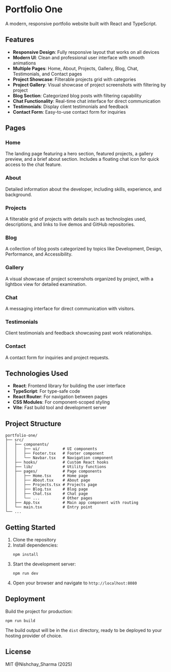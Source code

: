 # Portfolio One

A modern, responsive portfolio website built with React and TypeScript.

## Features

- **Responsive Design**: Fully responsive layout that works on all devices
- **Modern UI**: Clean and professional user interface with smooth animations
- **Multiple Pages**: Home, About, Projects, Gallery, Blog, Chat, Testimonials, and Contact pages
- **Project Showcase**: Filterable projects grid with categories
- **Project Gallery**: Visual showcase of project screenshots with filtering by project
- **Blog Section**: Categorized blog posts with filtering capability
- **Chat Functionality**: Real-time chat interface for direct communication
- **Testimonials**: Display client testimonials and feedback
- **Contact Form**: Easy-to-use contact form for inquiries

## Pages

### Home
The landing page featuring a hero section, featured projects, a gallery preview, and a brief about section. Includes a floating chat icon for quick access to the chat feature.

### About
Detailed information about the developer, including skills, experience, and background.

### Projects
A filterable grid of projects with details such as technologies used, descriptions, and links to live demos and GitHub repositories.

### Blog
A collection of blog posts categorized by topics like Development, Design, Performance, and Accessibility.

### Gallery
A visual showcase of project screenshots organized by project, with a lightbox view for detailed examination.

### Chat
A messaging interface for direct communication with visitors.

### Testimonials
Client testimonials and feedback showcasing past work relationships.

### Contact
A contact form for inquiries and project requests.

## Technologies Used

- **React**: Frontend library for building the user interface
- **TypeScript**: For type-safe code
- **React Router**: For navigation between pages
- **CSS Modules**: For component-scoped styling
- **Vite**: Fast build tool and development server

## Project Structure

```
portfolio-one/
├── src/
│   ├── components/
│   │   ├── ui/          # UI components
│   │   ├── Footer.tsx   # Footer component
│   │   └── Navbar.tsx   # Navigation component
│   ├── hooks/           # Custom React hooks
│   ├── lib/             # Utility functions
│   ├── pages/           # Page components
│   │   ├── Home.tsx     # Home page
│   │   ├── About.tsx    # About page
│   │   ├── Projects.tsx # Projects page
│   │   ├── Blog.tsx     # Blog page
│   │   ├── Chat.tsx     # Chat page
│   │   └── ...          # Other pages
│   ├── App.tsx          # Main app component with routing
│   └── main.tsx         # Entry point
└── ...
```

## Getting Started

1. Clone the repository
2. Install dependencies:
   ```
   npm install
   ```
3. Start the development server:
   ```
   npm run dev
   ```
4. Open your browser and navigate to `http://localhost:8080`

## Deployment

Build the project for production:
```
npm run build
```

The build output will be in the `dist` directory, ready to be deployed to your hosting provider of choice.

## License

MIT @Nishchay_Sharma (2025)